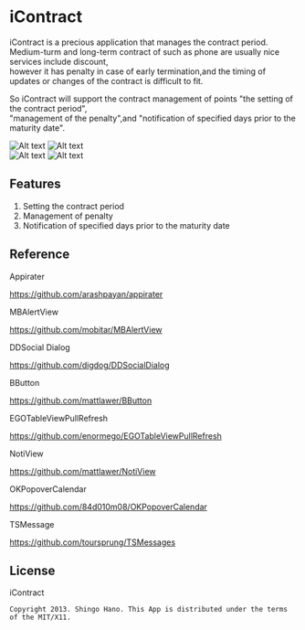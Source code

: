 iContract
======================

iContract is a precious application that manages the contract period.   
Medium-turm and long-term contract of such as phone are usually nice services include discount,  
however it has penalty in case of early termination,and the timing of updates or changes of the contract is difficult to fit.     

So iContract will support the contract management of points "the setting of the contract period",  
"management of the penalty",and "notification of specified days prior to the maturity date".    


![Alt text](http://nntp.ie-t.net/images/icontract01.png)
![Alt text](http://nntp.ie-t.net/images/icontract02.png)  
![Alt text](http://nntp.ie-t.net/images/icontract03.png)
![Alt text](http://nntp.ie-t.net/images/icontract04.png)


Features
------

1. Setting the contract period
2. Management of penalty
3. Notification of specified days prior to the maturity date


Reference
------
Appirater


<https://github.com/arashpayan/appirater>


MBAlertView


<https://github.com/mobitar/MBAlertView>


DDSocial Dialog


<https://github.com/digdog/DDSocialDialog>


BButton


<https://github.com/mattlawer/BButton>


EGOTableViewPullRefresh


<https://github.com/enormego/EGOTableViewPullRefresh>


NotiView


<https://github.com/mattlawer/NotiView>


OKPopoverCalendar


<https://github.com/84d010m08/OKPopoverCalendar>


TSMessage


<https://github.com/toursprung/TSMessages>



License
------

iContract


`Copyright 2013. Shingo Hano. This App is distributed under the terms of the MIT/X11.`  
